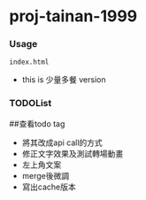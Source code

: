 # proj-tainan-1999

### Usage

```
index.html
```

- this is 少量多餐 version

### TODOList
##查看todo tag
- 將其改成api call的方式
- 修正文字效果及測試轉場動畫
- 左上角文案
- merge後微調
- 寫出cache版本
